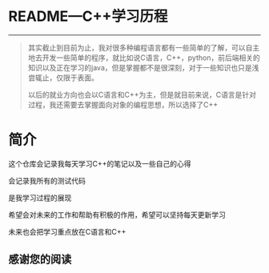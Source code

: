 # README—C++学习历程



---

> 其实截止到目前为止，我对很多种编程语言都有一些简单的了解，可以自主地去开发一些简单的程序，就比如说C语言，C++，python，前后端相关的知识以及正在学习的java，但是掌握都不是很深刻，对于一些知识也只是浅尝辄止，仅限于表面。
>
> 以后的就业方向也会以C语言和C++为主，但是就目前来说，C语言是针对过程，我还需要去掌握面向对象的编程思想，所以选择了C++



# 简介

这个仓库会记录我每天学习C++的笔记以及一些自己的心得

会记录我所有的测试代码

是我学习过程的展现

希望会对未来的工作和帮助有积极的作用，希望可以坚持每天更新学习

未来也会把学习重点放在C语言和C++



## 感谢您的阅读